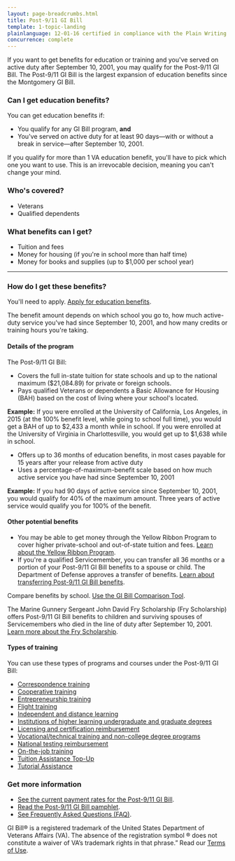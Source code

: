 ```yaml
---
layout: page-breadcrumbs.html
title: Post-9/11 GI Bill
template: 1-topic-landing
plainlanguage: 12-01-16 certified in compliance with the Plain Writing Act
concurrence: complete
---
```



If you want to get benefits for education or training and you've served on active duty after September 10, 2001, you may qualify for the Post-9/11 GI Bill. The Post-9/11 GI Bill is the largest expansion of education benefits since the Montgomery GI Bill.

<div class="call-out usa-content" markdown="1">

### Can I get education benefits?

You can get education benefits if: 
- You qualify for any GI Bill program, **and** 
- You've served on active duty for at least 90 days—with or without a break in service—after September 10, 2001.

If you qualify for more than 1 VA education benefit, you'll have to pick which one you want to use. This is an irrevocable decision, meaning you can't change your mind. 

### Who's covered?

- Veterans
- Qualified dependents

</div>

### What benefits can I get? 

- Tuition and fees
- Money for housing (if you're in school more than half time)
- Money for books and supplies (up to $1,000 per school year)

-------

### How do I get these benefits?

You'll need to apply. [Apply for education benefits](/education/apply-for-education-benefits/). 

The benefit amount depends on which school you go to, how much active-duty service you've had since September 10, 2001, and how many credits or training hours you're taking.

#### Details of the program

The Post-9/11 GI Bill:

- Covers the full in-state tuition for state schools and up to the national maximum ($21,084.89) for private or foreign schools.
- Pays qualified Veterans or dependents a Basic Allowance for Housing (BAH) based on the cost of living where your school's located.

**Example:** If you were enrolled at the University of California, Los Angeles, in 2015 (at the 100% benefit level, while going to school full time), you would get a BAH of up to $2,433 a month while in school. If you were enrolled at the University of Virginia in Charlottesville, you would get up to $1,638 while in school.

- Offers up to 36 months of education benefits, in most cases payable for 15 years after your release from active duty
- Uses a percentage-of-maximum-benefit scale based on how much active service you have had since September 10, 2001

**Example:** If you had 90 days of active service since September 10, 2001, you would qualify for 40% of the maximum amount. Three years of active service would qualify you for 100% of the benefit.

#### Other potential benefits

- You may be able to get money through the Yellow Ribbon Program to cover higher private-school and out-of-state tuition and fees. [Learn about the Yellow Ribbon Program](/education/gi-bill/yellow-ribbon/).
- If you're a qualified Servicemember, you can transfer all 36 months or a portion of your Post-9/11 GI Bill benefits to a spouse or child. The Department of Defense approves a transfer of benefits. [Learn about transferring Post-9/11 GI Bill benefits](/education/gi-bill/transfer/).

Compare benefits by school. [Use the GI Bill Comparison Tool](/gi-bill-comparison-tool/). 

The Marine Gunnery Sergeant John David Fry Scholarship (Fry Scholarship) offers Post-9/11 GI Bill benefits to children and surviving spouses of Servicemembers who died in the line of duty after September 10, 2001. [Learn more about the Fry Scholarship](/education/gi-bill/survivors-dependent-assistance/fry-scholarship/).

#### Types of training

You can use these types of programs and courses under the Post-9/11 GI Bill:

- [Correspondence training](/education/work-learn/non-traditional/correspondence-training/)
- [Cooperative training](/education/work-learn/co-op-training/)
- [Entrepreneurship training](/education/advanced-training-and-certifications/entrepreneurship-training/)
- [Flight training](/education/advanced-training-and-certifications/flight-training/)
- [Independent and distance learning](/education/work-learn/non-traditional/independent-distance-learning/)
- [Institutions of higher learning undergraduate and graduate degrees](/education/gi-bill/higher-learning/)
- [Licensing and certification reimbursement](/education/advanced-training-and-certifications/licensing-certification/)
- [Vocational/technical training and non-college degree programs](/education/work-learn/non-college-degree-program/)
- [National testing reimbursement](/education/advanced-training-and-certifications/national-testing-program/)
- [On-the-job training](/education/work-learn/job-and-apprenticeship/)
- [Tuition Assistance Top-Up](/education/gi-bill/tuition-assistance/)
- [Tutorial Assistance](/education/gi-bill/tutorial-assistance/)


### Get more information
- [See the current payment rates for the Post-9/11 GI Bill](/education/rates/).
- [Read the Post-9/11 GI Bill pamphlet](http://www.benefits.va.gov/gibill/docs/pamphlets/ch33_pamphlet.pdf).
- [See Frequently Asked Questions (FAQ)](https://gibill.custhelp.com/app/answers/detail/a_id/523).


GI Bill&reg; is a registered trademark of the United States Department of Veterans Affairs (VA). The absence of the registration symbol &reg; does not constitute a waiver of VA’s trademark rights in that phrase.” Read our [Terms of Use](http://www.benefits.va.gov/GIBILL/Trademark_Terms_of_Use.asp).
